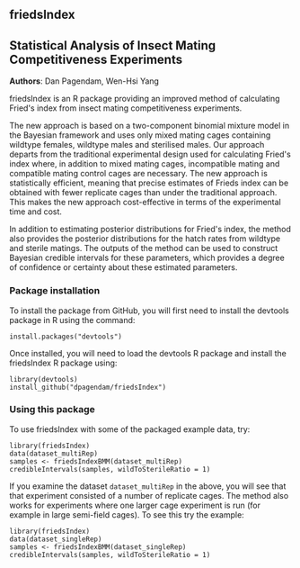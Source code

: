 ## friedsIndex

## Statistical Analysis of Insect Mating Competitiveness Experiments
**Authors**: Dan Pagendam, Wen-Hsi Yang

friedsIndex is an R package providing an improved method of calculating Fried's index from insect mating competitiveness experiments.

The new approach is based on a two-component binomial mixture model in the Bayesian framework and uses only mixed mating cages containing wildtype females, wildtype males and sterilised males.  Our approach departs from the traditional experimental design used for calculating Fried's index where, in addition to mixed mating cages, incompatible mating and compatible mating control cages are necessary.  The new approach is statistically efficient, meaning that precise estimates of Frieds index can be obtained with fewer replicate cages than under the traditional approach.  This makes the new approach cost-effective in terms of the experimental time and cost.

In addition to estimating posterior distributions for Fried's index, the method also provides the posterior distributions for the hatch rates from wildtype and sterile matings.  The outputs of the method can be used to construct Bayesian credible intervals for these parameters, which provides a degree of confidence or certainty about these estimated parameters.

### Package installation

To install the package from GitHub, you will first need to install the devtools package in R using the command:

```install.packages("devtools")```

Once installed, you will need to load the devtools R package and install the friedsIndex R package using:

```
library(devtools)
install_github("dpagendam/friedsIndex")
```

### Using this package

To use friedsIndex with some of the packaged example data, try:

```
library(friedsIndex)
data(dataset_multiRep)
samples <- friedsIndexBMM(dataset_multiRep)
credibleIntervals(samples, wildToSterileRatio = 1) 
```

If you examine the dataset <code>dataset_multiRep</code> in the above, you will see that that experiment consisted of a number of replicate cages.  The method also works for experiments where one larger cage experiment is run (for example in large semi-field cages).  To see this try the example:

```
library(friedsIndex)
data(dataset_singleRep)
samples <- friedsIndexBMM(dataset_singleRep)
credibleIntervals(samples, wildToSterileRatio = 1) 
```

